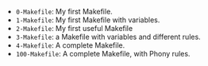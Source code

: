 - `0-Makefile`: My first Makefile.
- `1-Makefile`: My first Makefile with variables.
- `2-Makefile`: My first useful Makefile
- `3-Makefile`: a Makefile with variables and different rules.
- `4-Makefile`: A complete Makefile.
- `100-Makefile`: A complete Makefile, with Phony rules.
